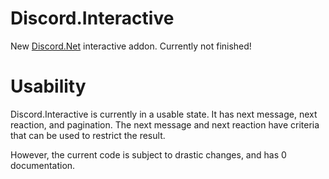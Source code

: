 # Discord.Interactive

New [Discord.Net](https://github.com/discord-net/Discord.Net) interactive addon.  Currently not finished!

# Usability

Discord.Interactive is currently in a usable state.  It has next message, next reaction, and pagination.  The next message and next reaction have criteria that can be used to restrict the result.

However, the current code is subject to drastic changes, and has 0 documentation.

